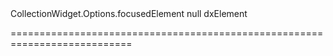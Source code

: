 <!--id-->CollectionWidget.Options.focusedElement<!--/id-->
<!--merge--><!--/merge-->
<!--hidden--><!--/hidden-->
<!--default-->null<!--/default-->
<!--type-->dxElement<!--/type-->
===========================================================================
